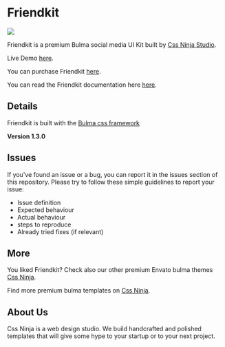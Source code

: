 # Friendkit

![](https://cssninja.io/storage/app/media/external/Envato/github/friendkit-preview.png)

Friendkit is a premium Bulma social media UI Kit built by [Css Ninja Studio](https://cssninja.io).

Live Demo [here](https://friendkit.cssninja.io).

You can purchase Friendkit [here](https://1.envato.market/c/1288816/275988/4415?subId1=shop&subId2=banner&subId3=https%3A%2F%2Fthemeforest.net%2Fitem%2Ffriendkit-social-media-ui-kit%2F24621825&u=https%3A%2F%2Fthemeforest.net%2Fitem%2Ffriendkit-social-media-ui-kit%2F24621825).

You can read the Friendkit documentation here [here](https://docs.friendkit.cssninja.io).

## Details

Friendkit is built with the [Bulma css framework](https://bulma.io)

**Version 1.3.0**

## Issues

If you've found an issue or a bug, you can report it in the issues section of this repository. Please try to follow these simple guidelines to report your issue:

* Issue definition
* Expected behaviour
* Actual behaviour
* steps to reproduce
* Already tried fixes (if relevant)

## More

You liked Friendkit? Check also our other premium Envato bulma themes [Css Ninja](https://cssninja.io/themes).

Find more premium bulma templates on [Css Ninja](https://cssninja.io/category/all).

## About Us

Css Ninja is a web design studio. We build handcrafted and polished templates that will give some hype to your startup or to your next project.
